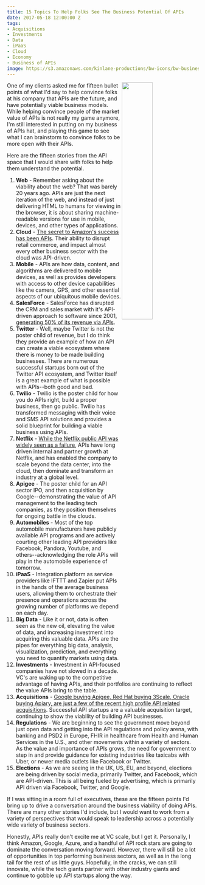 ```yaml
---
title: 15 Topics To Help Folks See The Business Potential Of APIs
date: 2017-05-18 12:00:00 Z
tags:
- Acquisitions
- Investments
- Data
- iPaaS
- Cloud
- Economy
- Business of APIs
image: https://s3.amazonaws.com/kinlane-productions/bw-icons/bw-business-api.png
---
```


<p><img src="https://s3.amazonaws.com/kinlane-productions/bw-icons/bw-business-api.png" align="right" width="40%" /></p>
One of my clients asked me for fifteen bullet points of what I'd say to help convince folks at his company that APIs are the future, and have potentially viable business models. While helping convince people of the market value of APIs is not really my game anymore, I'm still interested in putting on my business of APIs hat, and playing this game to see what I can brainstorm to convince folks to be more open with their APIs.

Here are the fifteen stories from the API space that I would share with folks to help them understand the potential.

1. **Web** - Remember asking about the viability about the web? That was barely 20 years ago. APIs are just the next iteration of the web, and instead of just delivering HTML to humans for viewing in the browser, it is about sharing machine-readable versions for use in mobile, devices, and other types of applications.
2. **Cloud** - [The secret to Amazon's success has been APIs](http://apievangelist.com/2012/01/12/the-secret-to-amazons-success-internal-apis/). Their ability to disrupt retail commerce, and impact almost every other business sector with the cloud was API-driven.
3. **Mobile** - APIs are how data, content, and algorithms are delivered to mobile devices, as well as provides developers with access to other device capabilities like the camera, GPS, and other essential aspects of our ubiquitous mobile devices.
4. **SalesForce** - SalesForce has disrupted the CRM and sales market with it's API-driven approach to software since 2001, [generating 50% of its revenue via APIs](https://hbr.org/2015/01/the-strategic-value-of-apis).
5. **Twitter** - Well, maybe Twitter is not the poster child of revenue, but I do think they provide an example of how an API can create a viable ecosystem where there is money to be made building businesses. There are numerous successful startups born out of the Twitter API ecosystem, and Twitter itself is a great example of what is possible with APIs--both good and bad.
6. **Twilio** - Twilio is the poster child for how you do APIs right, build a proper business, then go public. Twilio has transformed messaging with their voice and SMS API solutions and provides a solid blueprint for building a viable business using APIs.
7. **Netflix** - [While the Netflix public API was widely seen as a failure](http://apievangelist.com/2016/09/07/the-netflix-public-api-was-the-most-successful-api-failure-ever/), APIs have long driven internal and partner growth at Netflix, and has enabled the company to scale beyond the data center, into the cloud, then dominate and transform an industry at a global level.
8. **Apigee** - The poster child for an API sector IPO, and then acquisition by Google--demonstrating the value of API management to the leading tech companies, as they position themselves for ongoing battle in the clouds.
9. **Automobiles** - Most of the top automobile manufacturers have publicly available API programs and are actively courting other leading API providers like Facebook, Pandora, Youtube, and others--acknowledging the role APIs will play in the automobile experience of tomorrow.
10. **iPaaS** - Integration platform as service providers like IFTTT and Zapier put APIs in the hands of the average business users, allowing them to orchestrate their presence and operations across the growing number of platforms we depend on each day.
11. **Big Data** - Like it or not, data is often seen as the new oil, elevating the value of data, and increasing investment into acquiring this valuable data. APIs are the pipes for everything big data, analysis, visualization, prediction, and everything you need to quantify markets using data.
12. **Investments** - Investment in API-focused companies have not slowed in a decade. VC's are waking up to the competitive advantage of having APIs, and their portfolios are continuing to reflect the value APIs bring to the table.
13. **Acquisitions** - [Google buying Apigee, Red Hat buying 3Scale, Oracle buying Apiary, are just a few of the recent high profile API related acquisitions](http://acquisitions.apievangelist.com/news/). Successful API startups are a valuable acquisition target, continuing to show the viability of building API businesses.
14. **Regulations** - We are beginning to see the government move beyond just open data and getting into the API regulations and policy arena, with banking and PSD2 in Europe, FHIR in healthcare from Health and Human Services in the U.S., and other movements within a variety of sectors. As the value and importance of APIs grows, the need for government to step in and provide guidance for existing industries like taxicabs with Uber, or newer media outlets like Facebook or Twitter.
15. **Elections** - As we are seeing in the UK, US, EU, and beyond, elections are being driven by social media, primarily Twitter, and Facebook, which are API-driven. This is all being fueled by advertising, which is primarily API driven via Facebook, Twitter, and Google.

If I was sitting in a room full of executives, these are the fifteen points I'd bring up to drive a conversation around the business viability of doing APIs. There are many other stories I'd include, but I would want to work from a variety of perspectives that would speak to leadership across a potentially wide variety of business sectors.

Honestly, APIs really don't excite me at VC scale, but I get it. Personally, I think Amazon, Google, Azure, and a handful of API rock stars are going to dominate the conversation moving forward. However, there will still be a lot of opportunities in top performing business sectors, as well as in the long tail for the rest of us little guys. Hopefully, in the cracks, we can still innovate, while the tech giants partner with other industry giants and continue to gobble up API startups along the way.
